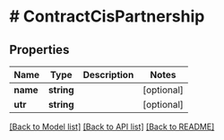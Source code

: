 # # ContractCisPartnership

## Properties

Name | Type | Description | Notes
------------ | ------------- | ------------- | -------------
**name** | **string** |  | [optional]
**utr** | **string** |  | [optional]

[[Back to Model list]](../../README.md#models) [[Back to API list]](../../README.md#endpoints) [[Back to README]](../../README.md)
